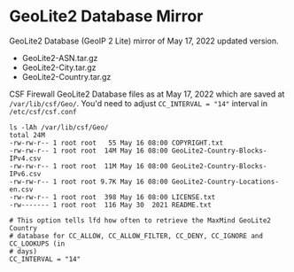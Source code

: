 # GeoLite2 Database Mirror

GeoLite2 Database (GeoIP 2 Lite) mirror of May 17, 2022 updated version.

* GeoLite2-ASN.tar.gz
* GeoLite2-City.tar.gz
* GeoLite2-Country.tar.gz

CSF Firewall GeoLite2 Database files as at May 17, 2022 which are saved at `/var/lib/csf/Geo/`. You'd need to adjust `CC_INTERVAL = "14"` interval in `/etc/csf/csf.conf`

```
ls -lAh /var/lib/csf/Geo/
total 24M
-rw-rw-r-- 1 root root   55 May 16 08:00 COPYRIGHT.txt
-rw-rw-r-- 1 root root  14M May 16 08:00 GeoLite2-Country-Blocks-IPv4.csv
-rw-rw-r-- 1 root root  11M May 16 08:00 GeoLite2-Country-Blocks-IPv6.csv
-rw-rw-r-- 1 root root 9.7K May 16 08:00 GeoLite2-Country-Locations-en.csv
-rw-rw-r-- 1 root root  398 May 16 08:00 LICENSE.txt
-rw------- 1 root root  116 May 30  2021 README.txt
```
```
# This option tells lfd how often to retrieve the MaxMind GeoLite2 Country
# database for CC_ALLOW, CC_ALLOW_FILTER, CC_DENY, CC_IGNORE and CC_LOOKUPS (in
# days)
CC_INTERVAL = "14"
```
